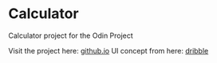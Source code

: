 # Calculator
Calculator project for the Odin Project

Visit the project here: [github.io](https://billi0ns.github.io/calculator/)
UI concept from here: [dribble](https://dribbble.com/shots/9157457--Nuemorphism-Calculator-UI)